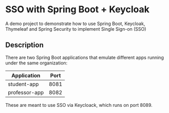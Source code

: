 # SSO with Spring Boot + Keycloak

A demo project to demonstrate how to use Spring Boot, Keycloak, Thymeleaf and Spring Security to implement Single Sign-on (SSO)

## Description

There are two Spring Boot applications that emulate different apps running under the same organization: 

| Application  | Port |
| --- | --- |
| student-app  | 8081  |
| professor-app  | 8082  |

These are meant to use SSO via Keycloack, which runs on port 8089.
